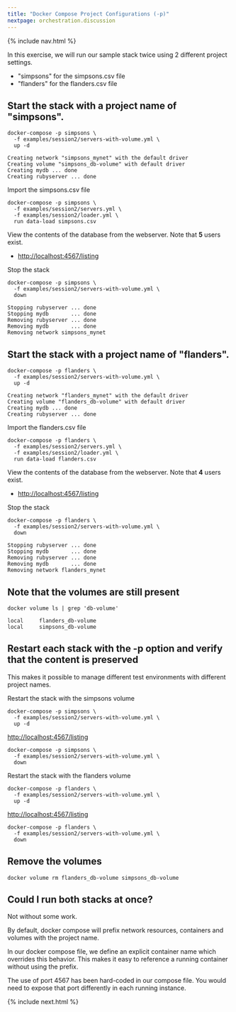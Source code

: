 ```yaml
---
title: "Docker Compose Project Configurations (-p)"
nextpage: orchestration.discussion
---
```


{% include nav.html %}

In this exercise, we will run our sample stack twice using 2 different project settings.
- "simpsons" for the simpsons.csv file
- "flanders" for the flanders.csv file

## Start the stack with a project name of "simpsons".

```
docker-compose -p simpsons \
  -f examples/session2/servers-with-volume.yml \
  up -d
```

```output
Creating network "simpsons_mynet" with the default driver
Creating volume "simpsons_db-volume" with default driver
Creating mydb ... done
Creating rubyserver ... done
```

Import the simpsons.csv file
```
docker-compose -p simpsons \
  -f examples/session2/servers.yml \
  -f examples/session2/loader.yml \
  run data-load simpsons.csv
```

View the contents of the database from the webserver.  Note that **5** users exist.
- [http://localhost:4567/listing](http://localhost:4567/listing)

Stop the stack
```
docker-compose -p simpsons \
  -f examples/session2/servers-with-volume.yml \
  down
```

```output
Stopping rubyserver ... done
Stopping mydb       ... done
Removing rubyserver ... done
Removing mydb       ... done
Removing network simpsons_mynet
```

## Start the stack with a project name of "flanders".

```
docker-compose -p flanders \
  -f examples/session2/servers-with-volume.yml \
  up -d
```

```output
Creating network "flanders_mynet" with the default driver
Creating volume "flanders_db-volume" with default driver
Creating mydb ... done
Creating rubyserver ... done
```

Import the flanders.csv file
```
docker-compose -p flanders \
  -f examples/session2/servers.yml \
  -f examples/session2/loader.yml \
  run data-load flanders.csv
```

View the contents of the database from the webserver.  Note that **4** users exist.
- [http://localhost:4567/listing](http://localhost:4567/listing)

Stop the stack
```
docker-compose -p flanders \
  -f examples/session2/servers-with-volume.yml \
  down
```

```output
Stopping rubyserver ... done
Stopping mydb       ... done
Removing rubyserver ... done
Removing mydb       ... done
Removing network flanders_mynet
```

## Note that the volumes are still present

```
docker volume ls | grep 'db-volume'
```

```output
local     flanders_db-volume
local     simpsons_db-volume
```

## Restart each stack with the -p option and verify that the content is preserved

This makes it possible to manage different test environments with different project names.

Restart the stack with the simpsons volume
```
docker-compose -p simpsons \
  -f examples/session2/servers-with-volume.yml \
  up -d
```

[http://localhost:4567/listing](http://localhost:4567/listing)

```
docker-compose -p simpsons \
  -f examples/session2/servers-with-volume.yml \
  down
```

Restart the stack with the flanders volume

```
docker-compose -p flanders \
  -f examples/session2/servers-with-volume.yml \
  up -d
```

[http://localhost:4567/listing](http://localhost:4567/listing)

```
docker-compose -p flanders \
  -f examples/session2/servers-with-volume.yml \
  down
```

## Remove the volumes
```
docker volume rm flanders_db-volume simpsons_db-volume
```

## Could I run both stacks at once?

Not without some work.  

By default, docker compose will prefix network resources, containers and volumes with the project name.

In our docker compose file, we define an explicit container name which overrides this behavior.  This makes it easy to reference a running container without using the prefix.

The use of port 4567 has been hard-coded in our compose file.  You would need to expose that port differently in each running instance. 

{% include next.html %}
